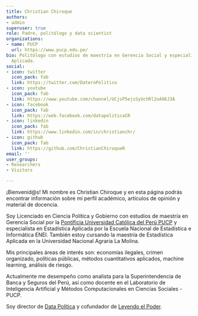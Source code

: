 ```yaml
---
title: Christian Chiroque
authors:
- admin
superuser: true
role: Padre, politólogo y data scientist
organizations:
- name: PUCP
  url: https://www.pucp.edu.pe/
bio: Politólogo con estudios de maestría en Gerencia Social y especialista de Estadística
  Aplicada.
social:
- icon: twitter
  icon_pack: fab
  link: https://twitter.com/DateroPolitico
- icon: youtube
  icon_pack: fab
  link: https://www.youtube.com/channel/UCjsP5ejsSyUchRl2oA96J3A
- icon: facebook
  icon_pack: fab
  link: https://web.facebook.com/datapoliticaCR
- icon: linkedin
  icon_pack: fab
  link: https://www.linkedin.com/in/christianchr/
- icon: github
  icon_pack: fab
  link: https://github.com/ChristianChiroqueR
email: ''
user_groups:
- Researchers
- Visitors

---
```

¡Bienvenid@s! Mi nombre es Christian Chiroque y en esta página podrás encontrar información sobre mi perfil académico, artículos de opinión y material de docencia. 

Soy Licenciado en Ciencia Política y Gobierno con estudios de maestría en Gerencia Social por la [Pontificia Universidad Católica del Perú PUCP](https://www.pucp.edu.pe/) y especialista en Estadística Aplicada por la Escuela Nacional de Estadística e Informática ENEI. También estoy cursando la maestría de Estadística Aplicada en la Universidad Nacional Agraria La Molina.

Mis principales áreas de interés son: economías ilegales, crimen organizado, políticas públicas, métodos cuantitativos aplicados, machine learning, análisis de riesgo.

Actualmente me desempeño como analista para la Superintendencia de Banca y Seguros del Perú, así como docente en el Laboratorio de Inteligencia Artificial y Métodos Computacionales en Ciencias Sociales - PUCP. 

Soy director de [Data Política](https://www.youtube.com/channel/UCjsP5ejsSyUchRl2oA96J3A) y cofundador de [Leyendo el Poder](https://www.facebook.com/leyendoelpoder/).